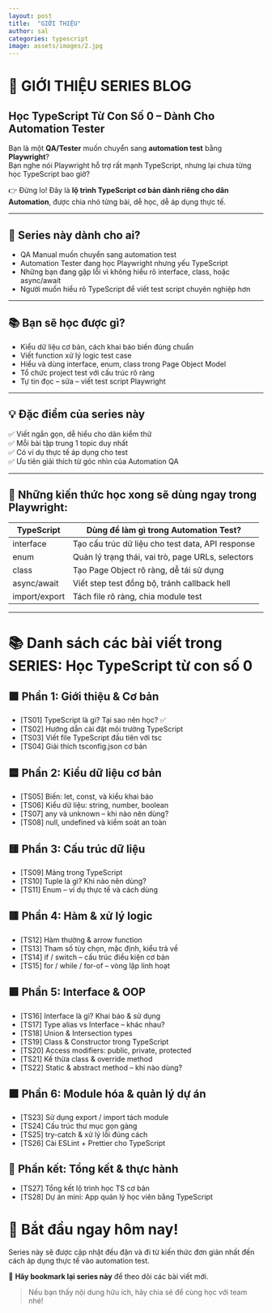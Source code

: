 ```yaml
---
layout: post
title:  "GIỚI THIỆU"
author: sal
categories: typescript
image: assets/images/2.jpg
---
```


# 🚀 GIỚI THIỆU SERIES BLOG
## **Học TypeScript Từ Con Số 0 – Dành Cho Automation Tester**

Bạn là một **QA/Tester** muốn chuyển sang **automation test** bằng **Playwright**?  
Bạn nghe nói Playwright hỗ trợ rất mạnh TypeScript, nhưng lại chưa từng học TypeScript bao giờ?

👉 Đừng lo! Đây là **lộ trình TypeScript cơ bản dành riêng cho dân Automation**, được chia nhỏ từng bài, dễ học, dễ áp dụng thực tế.

---

## 🎯 Series này dành cho ai?

- QA Manual muốn chuyển sang automation test
- Automation Tester đang học Playwright nhưng yếu TypeScript
- Những bạn đang gặp lỗi vì không hiểu rõ interface, class, hoặc async/await
- Người muốn hiểu rõ TypeScript để viết test script chuyên nghiệp hơn

---

## 📚 Bạn sẽ học được gì?

- Kiểu dữ liệu cơ bản, cách khai báo biến đúng chuẩn
- Viết function xử lý logic test case
- Hiểu và dùng interface, enum, class trong Page Object Model
- Tổ chức project test với cấu trúc rõ ràng
- Tự tin đọc – sửa – viết test script Playwright

---

## 💡 Đặc điểm của series này

✅ Viết ngắn gọn, dễ hiểu cho dân kiểm thử  
✅ Mỗi bài tập trung 1 topic duy nhất  
✅ Có ví dụ thực tế áp dụng cho test  
✅ Ưu tiên giải thích từ góc nhìn của Automation QA

---

## 🧰 Những kiến thức học xong sẽ dùng ngay trong Playwright:

| TypeScript       | Dùng để làm gì trong Automation Test?               |
|------------------|-----------------------------------------------------|
| interface       | Tạo cấu trúc dữ liệu cho test data, API response    |
| enum           | Quản lý trạng thái, vai trò, page URLs, selectors    |
| class          | Tạo Page Object rõ ràng, dễ tái sử dụng              |
| async/await    | Viết step test đồng bộ, tránh callback hell          |
| import/export  | Tách file rõ ràng, chia module test                  |

---
# 📚 Danh sách các bài viết trong SERIES: Học TypeScript từ con số 0

## 🟩 Phần 1: Giới thiệu & Cơ bản
- [TS01] TypeScript là gì? Tại sao nên học? ✅
- [TS02] Hướng dẫn cài đặt môi trường TypeScript
- [TS03] Viết file TypeScript đầu tiên với tsc
- [TS04] Giải thích tsconfig.json cơ bản

## 🟦 Phần 2: Kiểu dữ liệu cơ bản
- [TS05] Biến: let, const, và kiểu khai báo
- [TS06] Kiểu dữ liệu: string, number, boolean
- [TS07] any và unknown – khi nào nên dùng?
- [TS08] null, undefined và kiểm soát an toàn

## 🟨 Phần 3: Cấu trúc dữ liệu
- [TS09] Mảng trong TypeScript
- [TS10] Tuple là gì? Khi nào nên dùng?
- [TS11] Enum – ví dụ thực tế và cách dùng

## 🟥 Phần 4: Hàm & xử lý logic
- [TS12] Hàm thường & arrow function
- [TS13] Tham số tùy chọn, mặc định, kiểu trả về
- [TS14] if / switch – cấu trúc điều kiện cơ bản
- [TS15] for / while / for-of – vòng lặp linh hoạt

## 🟪 Phần 5: Interface & OOP
- [TS16] Interface là gì? Khai báo & sử dụng
- [TS17] Type alias vs Interface – khác nhau?
- [TS18] Union & Intersection types
- [TS19] Class & Constructor trong TypeScript
- [TS20] Access modifiers: public, private, protected
- [TS21] Kế thừa class & override method
- [TS22] Static & abstract method – khi nào dùng?

## 🟫 Phần 6: Module hóa & quản lý dự án
- [TS23] Sử dụng export / import tách module
- [TS24] Cấu trúc thư mục gọn gàng
- [TS25] try-catch & xử lý lỗi đúng cách
- [TS26] Cài ESLint + Prettier cho TypeScript

## 🏁 Phần kết: Tổng kết & thực hành
- [TS27] Tổng kết lộ trình học TS cơ bản
- [TS28] Dự án mini: App quản lý học viên bằng TypeScript

# 🔗 Bắt đầu ngay hôm nay!

Series này sẽ được cập nhật đều đặn và đi từ kiến thức đơn giản nhất đến cách áp dụng thực tế vào automation test.

📌 **Hãy bookmark lại series này** để theo dõi các bài viết mới.

> Nếu bạn thấy nội dung hữu ích, hãy chia sẻ để cùng học với team nhé!